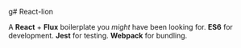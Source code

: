 g# React-lion

A **React** + **Flux** boilerplate you _might_ have been looking for.
**ES6** for development. **Jest** for testing. **Webpack** for bundling.